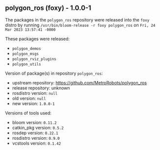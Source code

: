 ## polygon_ros (foxy) - 1.0.0-1

The packages in the `polygon_ros` repository were released into the `foxy` distro by running `/usr/bin/bloom-release -r foxy polygon_ros` on `Fri, 24 Mar 2023 13:57:41 -0000`

These packages were released:
- `polygon_demos`
- `polygon_msgs`
- `polygon_rviz_plugins`
- `polygon_utils`

Version of package(s) in repository `polygon_ros`:

- upstream repository: https://github.com/MetroRobots/polygon_ros
- release repository: unknown
- rosdistro version: `null`
- old version: `null`
- new version: `1.0.0-1`

Versions of tools used:

- bloom version: `0.11.2`
- catkin_pkg version: `0.5.2`
- rosdep version: `0.22.1`
- rosdistro version: `0.9.0`
- vcstools version: `0.1.42`


